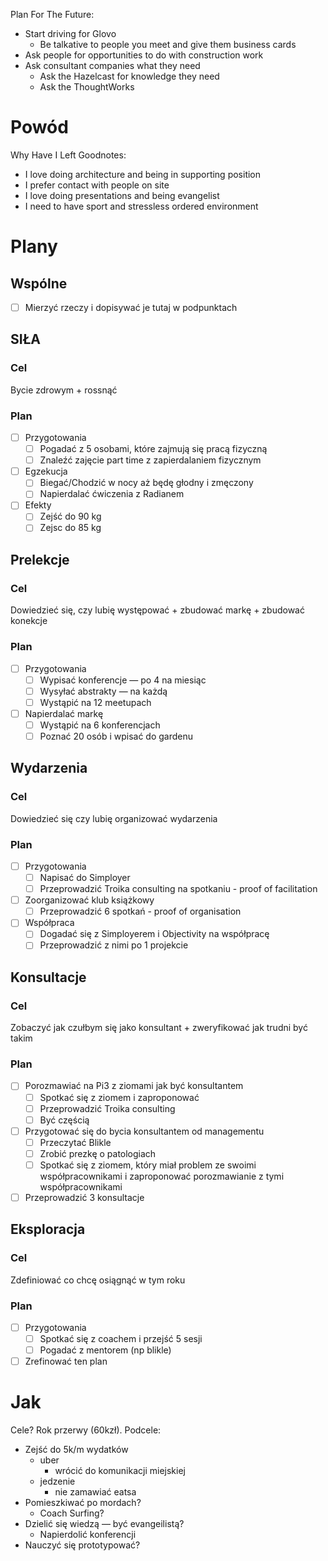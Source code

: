 Plan For The Future:
- Start driving for Glovo
	- Be talkative to people you meet and give them business cards
- Ask people for opportunities to do with construction work
- Ask consultant companies what they need
	- Ask the Hazelcast for knowledge they need
	- Ask the ThoughtWorks 

# Powód
Why Have I Left Goodnotes:
- I love doing architecture and being in supporting position
- I prefer contact with people on site
- I love doing presentations and being evangelist
- I need to have sport and stressless ordered environment

# Plany
## Wspólne
- [ ] Mierzyć rzeczy i dopisywać je tutaj w podpunktach

## SIŁA
### Cel
Bycie zdrowym + rossnąć

### Plan
- [ ] Przygotowania
	- [ ] Pogadać z 5 osobami, które zajmują się pracą fizyczną
	- [ ] Znaleźć zajęcie part time z zapierdalaniem fizycznym
- [ ] Egzekucja
	- [ ] Biegać/Chodzić w nocy aż będę głodny i zmęczony
	- [ ] Napierdalać ćwiczenia z Radianem
- [ ] Efekty
	- [ ] Zejść do 90 kg
	- [ ] Zejsc do 85 kg

## Prelekcje
### Cel
Dowiedzieć się, czy lubię występować + zbudować markę + zbudować konekcje

### Plan
- [ ] Przygotowania
	- [ ] Wypisać konferencje — po 4 na miesiąc
	- [ ] Wysyłać abstrakty — na każdą
	- [ ] Wystąpić na 12 meetupach
- [ ] Napierdalać markę
	- [ ] Wystąpić na 6 konferencjach
	- [ ] Poznać 20 osób i wpisać do gardenu

## Wydarzenia
### Cel 
Dowiedzieć się czy lubię organizować wydarzenia

### Plan
- [ ] Przygotowania
	- [ ] Napisać do Simployer
	- [ ] Przeprowadzić Troika consulting na spotkaniu - proof of facilitation
- [ ] Zoorganizować klub książkowy
	- [ ] Przeprowadzić 6 spotkań - proof of organisation
- [ ] Współpraca
	- [ ] Dogadać się z Simployerem i Objectivity na współpracę
	- [ ] Przeprowadzić z nimi po 1 projekcie

## Konsultacje
### Cel
Zobaczyć jak czułbym się jako konsultant + zweryfikować jak trudni być takim

### Plan
- [ ] Porozmawiać na Pi3 z ziomami jak być konsultantem
	- [ ] Spotkać się z ziomem i zaproponować
	- [ ] Przeprowadzić Troika consulting
	- [ ] Być częścią
- [ ] Przygotować się do bycia konsultantem od managementu
	- [ ] Przeczytać Blikle
	- [ ] Zrobić prezkę o patologiach
	- [ ] Spotkać się z ziomem, który miał problem ze swoimi współpracownikami i zaproponować porozmawianie z tymi współpracownikami
- [ ] Przeprowadzić 3 konsultacje

## Eksploracja
### Cel
Zdefiniować co chcę osiągnąć w tym roku

### Plan
- [ ] Przygotowania
	- [ ] Spotkać się z coachem i przejść 5 sesji
	- [ ] Pogadać z mentorem (np blikle)
- [ ] Zrefinować ten plan

# Jak
Cele? Rok przerwy (60kzł).
Podcele:
- Zejść do 5k/m wydatków
	- uber
		- wrócić do komunikacji miejskiej
	- jedzenie
		- nie zamawiać eatsa
- Pomieszkiwać po mordach?
	- Coach Surfing?
- Dzielić się wiedzą — być evangeilistą?
	- Napierdolić konferencji
- Nauczyć się prototypować?
